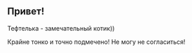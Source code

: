 ##  Привет!

Тефтелька - замечательный котик))

Крайне тонко и точно подмечено! Не могу не согласиться!
